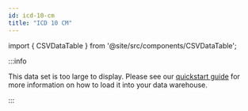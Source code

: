 ```yaml
---
id: icd-10-cm
title: "ICD 10 CM"
---
```


import { CSVDataTable } from '@site/src/components/CSVDataTable';



:::info

This data set is too large to display.  Please see our [quickstart guide](../quickstart.md) for more information on how to load it into your data warehouse.

:::

[//]: # (<CSVDataTable csvUrl="https://raw.githubusercontent.com/tuva-health/terminology/main/terminology/terminology__icd_10_cm.csv" />)